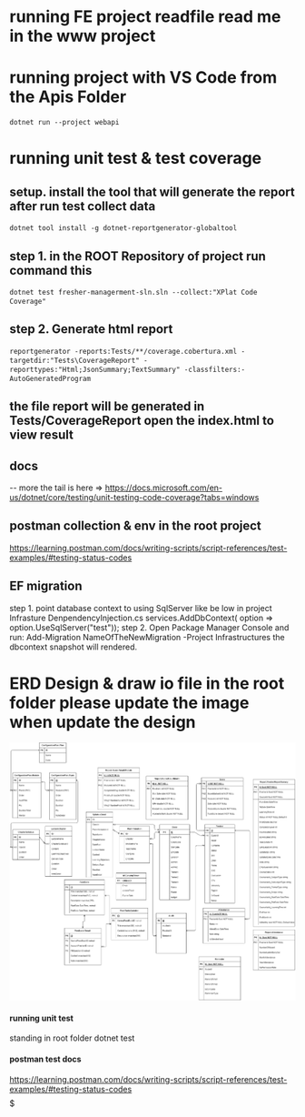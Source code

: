 # running FE project readfile read me in the www project

# running project with VS Code from the Apis Folder
```
dotnet run --project webapi
```

# running unit test & test coverage
## setup. install the tool that will generate the report after run test collect data
```
dotnet tool install -g dotnet-reportgenerator-globaltool
```

## step 1. in the ROOT Repository of project run command this
```
dotnet test fresher-managerment-sln.sln --collect:"XPlat Code Coverage"
```
## step 2. Generate html report

```
reportgenerator -reports:Tests/**/coverage.cobertura.xml -targetdir:"Tests\CoverageReport" -reporttypes:"Html;JsonSummary;TextSummary" -classfilters:-AutoGeneratedProgram
```
## the file report will be generated in Tests/CoverageReport open the index.html to view result
## docs
-- more the tail is here => https://docs.microsoft.com/en-us/dotnet/core/testing/unit-testing-code-coverage?tabs=windows

## postman collection & env in the root project
https://learning.postman.com/docs/writing-scripts/script-references/test-examples/#testing-status-codes

## EF migration
step 1. point database context to using SqlServer like be low
in project Infrasture DenpendencyInjection.cs
services.AddDbContext<ChemicalDbContext>(
            option => option.UseSqlServer("test"));
step 2.
Open Package Manager Console and run:
Add-Migration NameOfTheNewMigration -Project Infrastructures
the dbcontext snapshot will rendered.
# ERD Design & draw io file in the root folder please update the image when update the design
![ERD](ERD.png "ERD Design")


#### running unit test
standing in root folder
dotnet test

#### postman test docs
https://learning.postman.com/docs/writing-scripts/script-references/test-examples/#testing-status-codes
$$$$$
